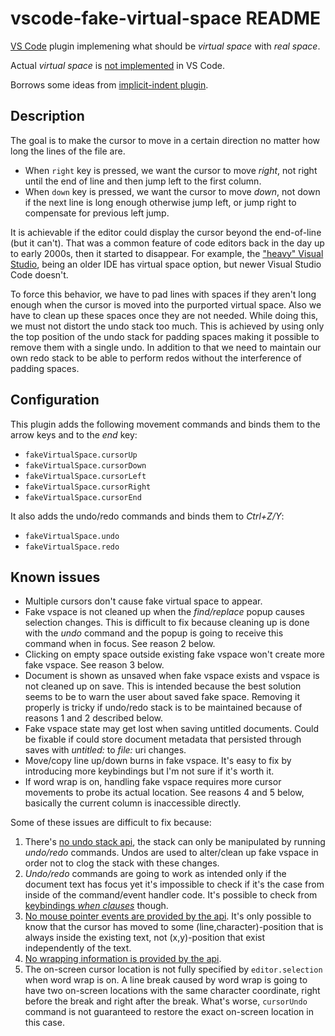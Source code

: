 # vscode-fake-virtual-space README

[VS Code](https://code.visualstudio.com/) plugin implemening what should be *virtual space* with *real space*.

Actual *virtual space* is [not implemented](https://github.com/microsoft/vscode/issues/13960) in VS Code.

Borrows some ideas from [implicit-indent plugin](https://github.com/jemc/vscode-implicit-indent).

## Description

The goal is to make the cursor to move in a certain direction no matter how long the lines of the file are.

- When `right` key is pressed, we want the cursor to move *right*, not right until the end of line and then jump left to the first column.
- When `down` key is pressed, we want the cursor to move *down*, not down if the next line is long enough otherwise jump left, or jump right to compensate for previous left jump.

It is achievable if the editor could display the cursor beyond the end-of-line (but it can't). That was a common feature of code editors back in the day up to early 2000s, then it started to disappear. For example, the ["heavy" Visual Studio](https://visualstudio.microsoft.com/vs/), being an older IDE has virtual space option, but newer Visual Studio Code doesn't.

To force this behavior, we have to pad lines with spaces if they aren't long enough when the cursor is moved into the purported virtual space. Also we have to clean up these spaces once they are not needed. While doing this, we must not distort the undo stack too much. This is achieved by using only the top position of the undo stack for padding spaces making it possible to remove them with a single undo. In addition to that we need to maintain our own redo stack to be able to perform redos without the interference of padding spaces.

## Configuration

This plugin adds the following movement commands and binds them to the arrow keys and to the *end* key:

- `fakeVirtualSpace.cursorUp`
- `fakeVirtualSpace.cursorDown`
- `fakeVirtualSpace.cursorLeft`
- `fakeVirtualSpace.cursorRight`
- `fakeVirtualSpace.cursorEnd`

It also adds the undo/redo commands and binds them to *Ctrl+Z/Y*:

- `fakeVirtualSpace.undo`
- `fakeVirtualSpace.redo`

## Known issues

- Multiple cursors don't cause fake virtual space to appear.
- Fake vspace is not cleaned up when the *find/replace* popup causes selection changes. This is difficult to fix because cleaning up is done with the *undo* command and the popup is going to receive this command when in focus. See reason 2 below.
- Clicking on empty space outside existing fake vspace won't create more fake vspace. See reason 3 below.
- Document is shown as unsaved when fake vspace exists and vspace is not cleaned up on save. This is intended because the best solution seems to be to warn the user about saved fake space. Removing it properly is tricky if undo/redo stack is to be maintained because of reasons 1 and 2 described below.
- Fake vspace state may get lost when saving untitled documents. Could be fixable if could store document metadata that persisted through saves with *untitled:* to *file:* uri changes.
- Move/copy line up/down burns in fake vspace. It's easy to fix by introducing more keybindings but I'm not sure if it's worth it.
- If word wrap is on, handling fake vspace requires more cursor movements to probe its actual location. See reasons 4 and 5 below, basically the current column is inaccessible directly.

Some of these issues are difficult to fix because:

1. There's [no undo stack api](https://stackoverflow.com/questions/57900097/where-to-find-vscode-undo-stack-documentation), the stack can only be manipulated by running *undo/redo* commands. Undos are used to alter/clean up fake vspace in order not to clog the stack with these changes.
2. *Undo/redo* commands are going to work as intended only if the document text has focus yet it's impossible to check if it's the case from inside of the command/event handler code. It's possible to check from [keybindings *when clauses*](https://code.visualstudio.com/api/references/when-clause-contexts#available-contexts) though.
3. [No mouse pointer events are provided by the api](https://github.com/Microsoft/vscode/issues/47239). It's only possible to know that the cursor has moved to some (line,character)-position that is always inside the existing text, not (x,y)-position that exist independently of the text.
4. [No wrapping information is provided by the api](https://github.com/microsoft/vscode/issues/23045#issuecomment-289383977).
5. The on-screen cursor location is not fully specified by `editor.selection` when word wrap is on. A line break caused by word wrap is going to have two on-screen locations with the same character coordinate, right before the break and right after the break. What's worse, `cursorUndo` command is not guaranteed to restore the exact on-screen location in this case.